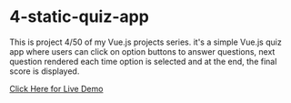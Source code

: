 # 4-static-quiz-app
This is project 4/50 of my Vue.js projects series. 
it's a simple Vue.js quiz app where users can click on option buttons to answer questions, next question rendered each time option is selected and at the end, the final score is displayed.

[Click Here for Live Demo](https://static-quiz-app.netlify.app/)
